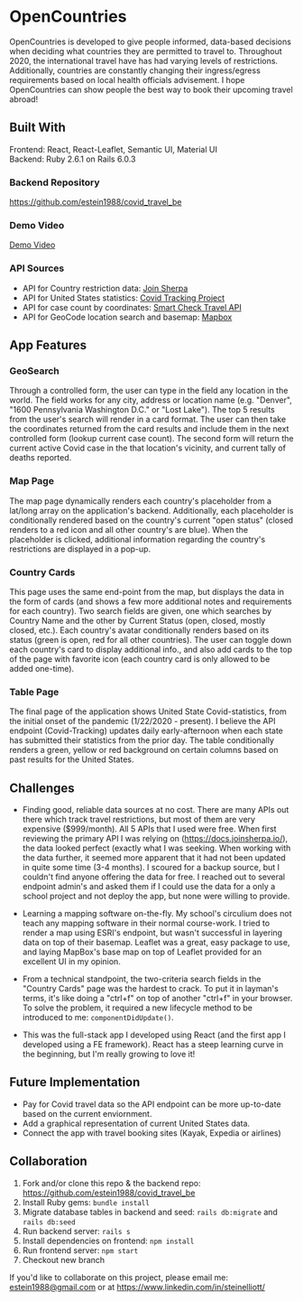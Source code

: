 # OpenCountries

OpenCountries is developed to give people informed, data-based decisions when deciding what countries they are permitted to travel to. Throughout 2020, the international travel have has had varying levels of restrictions. Additionally, countries are constantly changing their ingress/egress requirements based on local health officials advisement. I hope OpenCountries can show people the best way to book their upcoming travel abroad! 

## Built With
Frontend: React, React-Leaflet, Semantic UI, Material UI<br>
Backend: Ruby 2.6.1 on Rails 6.0.3

### Backend Repository
https://github.com/estein1988/covid_travel_be

### Demo Video
[Demo Video](https://www.youtube.com/watch?v=EJxe8f53hs8&feature=youtu.be)

### API Sources
- API for Country restriction data: [Join Sherpa](https://docs.joinsherpa.io/)
- API for United States statistics: [Covid Tracking Project](https://covidtracking.com/data/api)
- API for case count by coordinates: [Smart Check Travel API](https://smartcheck.travel/)
- API for GeoCode location search and basemap: [Mapbox](https://docs.mapbox.com/api/search/)

## App Features

### GeoSearch
Through a controlled form, the user can type in the field any location in the world. The field works for any city, address or location name (e.g. "Denver", "1600 Pennsylvania Washington D.C." or "Lost Lake"). The top 5 results from the user's search will render in a card format. The user can then take the coordinates returned from the card results and include them in the next controlled form (lookup current case count). The second form will return the current active Covid case in the that location's vicinity, and current tally of deaths reported. 

### Map Page
The map page dynamically renders each country's placeholder from a lat/long array on the application's backend. Additionally, each placeholder is conditionally rendered based on the country's current "open status" (closed renders to a red icon and all other country's are blue). When the placeholder is clicked, additional information regarding the country's restrictions are displayed in a pop-up. 

### Country Cards
This page uses the same end-point from the map, but displays the data in the form of cards (and shows a few more additional notes and requirements for each country). Two search fields are given, one which searches by Country Name and the other by Current Status (open, closed, mostly closed, etc.). Each country's avatar conditionally renders based on its status (green is open, red for all other countries). The user can toggle down each country's card to display additional info., and also add cards to the top of the page with favorite icon (each country card is only allowed to be added one-time).

### Table Page
The final page of the application shows United State Covid-statistics, from the initial onset of the pandemic (1/22/2020 - present). I believe the API endpoint (Covid-Tracking) updates daily early-afternoon when each state has submitted their statistics from the prior day. The table conditionally renders a green, yellow or red background on certain columns based on past results for the United States. 


## Challenges
- Finding good, reliable data sources at no cost. There are many APIs out there which track travel restrictions, but most of them are very expensive ($999/month). All 5 APIs that I used were free. When first reviewing the primary API I was relying on (https://docs.joinsherpa.io/), the data looked perfect (exactly what I was seeking. When working with the data further, it seemed more apparent that it had not been updated in quite some time (3-4 months). I scoured for a backup source, but I couldn't find anyone offering the data for free. I reached out to several endpoint admin's and asked them if I could use the data for a only a school project and not deploy the app, but none were willing to provide.

- Learning a mapping software on-the-fly. My school's circulium does not teach any mapping software in their normal course-work. I tried to render a map using ESRI's endpoint, but wasn't successful in layering data on top of their basemap. Leaflet was a great, easy package to use, and laying MapBox's base map on top of Leaflet provided for an excellent UI in my opinion. 

- From a technical standpoint, the two-criteria search fields in the "Country Cards" page was the hardest to crack. To put it in layman's terms, it's like doing a "ctrl+f" on top of another "ctrl+f" in your browser. To solve the problem, it required a new lifecycle method to be introduced to me: `componentDidUpdate()`.

- This was the full-stack app I developed using React (and the first app I developed using a FE framework). React has a steep learning curve in the beginning, but I'm really growing to love it!

## Future Implementation

- Pay for Covid travel data so the API endpoint can be more up-to-date based on the current enviornment. 
- Add a graphical representation of current United States data. 
- Connect the app with travel booking sites (Kayak, Expedia or airlines)

## Collaboration

1. Fork and/or clone this repo & the backend repo: https://github.com/estein1988/covid_travel_be
2. Install Ruby gems: `bundle install`
3. Migrate database tables in backend and seed: `rails db:migrate` and `rails db:seed`
4. Run backend server: `rails s`
5. Install dependencies on frontend: `npm install`
6. Run frontend server: `npm start`
7. Checkout new branch
   

If you'd like to collaborate on this project, please email me: estein1988@gmail.com or at https://www.linkedin.com/in/steinelliott/ 